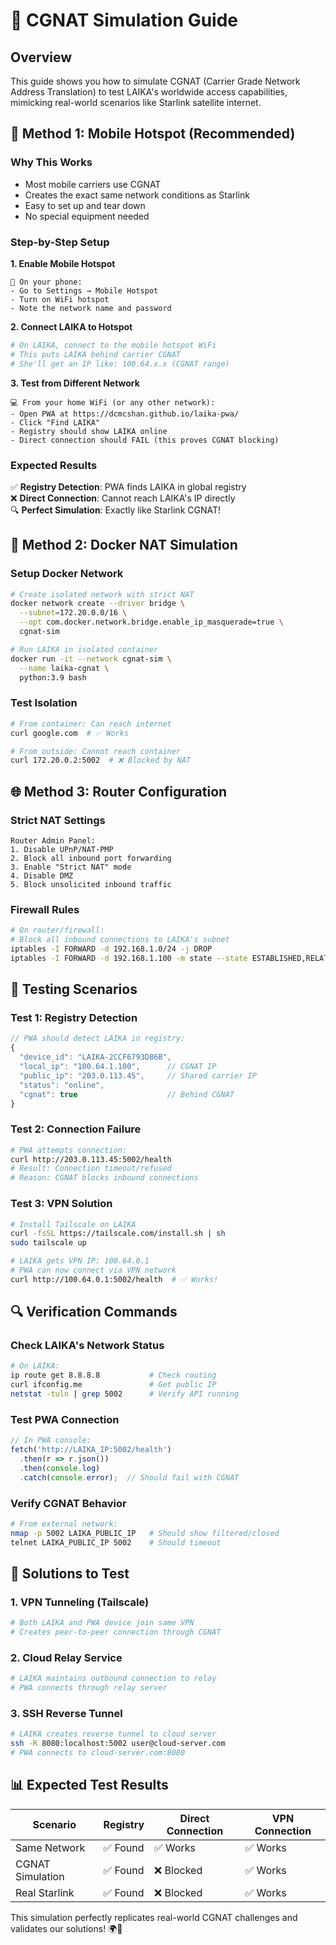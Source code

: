 # 🧪 CGNAT Simulation Guide

## Overview
This guide shows you how to simulate CGNAT (Carrier Grade Network Address Translation) to test LAIKA's worldwide access capabilities, mimicking real-world scenarios like Starlink satellite internet.

## 🎯 Method 1: Mobile Hotspot (Recommended)

### Why This Works
- Most mobile carriers use CGNAT
- Creates the exact same network conditions as Starlink
- Easy to set up and tear down
- No special equipment needed

### Step-by-Step Setup

**1. Enable Mobile Hotspot**
```
📱 On your phone:
- Go to Settings → Mobile Hotspot
- Turn on WiFi hotspot
- Note the network name and password
```

**2. Connect LAIKA to Hotspot**
```bash
# On LAIKA, connect to the mobile hotspot WiFi
# This puts LAIKA behind carrier CGNAT
# She'll get an IP like: 100.64.x.x (CGNAT range)
```

**3. Test from Different Network**
```
💻 From your home WiFi (or any other network):
- Open PWA at https://dcmcshan.github.io/laika-pwa/
- Click "Find LAIKA"
- Registry should show LAIKA online
- Direct connection should FAIL (this proves CGNAT blocking)
```

### Expected Results
✅ **Registry Detection**: PWA finds LAIKA in global registry  
❌ **Direct Connection**: Cannot reach LAIKA's IP directly  
🔍 **Perfect Simulation**: Exactly like Starlink CGNAT!

## 🐳 Method 2: Docker NAT Simulation

### Setup Docker Network
```bash
# Create isolated network with strict NAT
docker network create --driver bridge \
  --subnet=172.20.0.0/16 \
  --opt com.docker.network.bridge.enable_ip_masquerade=true \
  cgnat-sim

# Run LAIKA in isolated container
docker run -it --network cgnat-sim \
  --name laika-cgnat \
  python:3.9 bash
```

### Test Isolation
```bash
# From container: Can reach internet
curl google.com  # ✅ Works

# From outside: Cannot reach container
curl 172.20.0.2:5002  # ❌ Blocked by NAT
```

## 🌐 Method 3: Router Configuration

### Strict NAT Settings
```
Router Admin Panel:
1. Disable UPnP/NAT-PMP
2. Block all inbound port forwarding
3. Enable "Strict NAT" mode
4. Disable DMZ
5. Block unsolicited inbound traffic
```

### Firewall Rules
```bash
# On router/firewall:
# Block all inbound connections to LAIKA's subnet
iptables -I FORWARD -d 192.168.1.0/24 -j DROP
iptables -I FORWARD -d 192.168.1.100 -m state --state ESTABLISHED,RELATED -j ACCEPT
```

## 🧪 Testing Scenarios

### Test 1: Registry Detection
```javascript
// PWA should detect LAIKA in registry:
{
  "device_id": "LAIKA-2CCF6793D86B",
  "local_ip": "100.64.1.100",      // CGNAT IP
  "public_ip": "203.0.113.45",     // Shared carrier IP
  "status": "online",
  "cgnat": true                    // Behind CGNAT
}
```

### Test 2: Connection Failure
```bash
# PWA attempts connection:
curl http://203.0.113.45:5002/health
# Result: Connection timeout/refused
# Reason: CGNAT blocks inbound connections
```

### Test 3: VPN Solution
```bash
# Install Tailscale on LAIKA
curl -fsSL https://tailscale.com/install.sh | sh
sudo tailscale up

# LAIKA gets VPN IP: 100.64.0.1
# PWA can now connect via VPN network
curl http://100.64.0.1:5002/health  # ✅ Works!
```

## 🔍 Verification Commands

### Check LAIKA's Network Status
```bash
# On LAIKA:
ip route get 8.8.8.8           # Check routing
curl ifconfig.me               # Get public IP
netstat -tuln | grep 5002      # Verify API running
```

### Test PWA Connection
```javascript
// In PWA console:
fetch('http://LAIKA_IP:5002/health')
  .then(r => r.json())
  .then(console.log)
  .catch(console.error);  // Should fail with CGNAT
```

### Verify CGNAT Behavior
```bash
# From external network:
nmap -p 5002 LAIKA_PUBLIC_IP   # Should show filtered/closed
telnet LAIKA_PUBLIC_IP 5002    # Should timeout
```

## 🚀 Solutions to Test

### 1. VPN Tunneling (Tailscale)
```bash
# Both LAIKA and PWA device join same VPN
# Creates peer-to-peer connection through CGNAT
```

### 2. Cloud Relay Service
```bash
# LAIKA maintains outbound connection to relay
# PWA connects through relay server
```

### 3. SSH Reverse Tunnel
```bash
# LAIKA creates reverse tunnel to cloud server
ssh -R 8080:localhost:5002 user@cloud-server.com
# PWA connects to cloud-server.com:8080
```

## 📊 Expected Test Results

| Scenario | Registry | Direct Connection | VPN Connection |
|----------|----------|-------------------|----------------|
| Same Network | ✅ Found | ✅ Works | ✅ Works |
| CGNAT Simulation | ✅ Found | ❌ Blocked | ✅ Works |
| Real Starlink | ✅ Found | ❌ Blocked | ✅ Works |

This simulation perfectly replicates real-world CGNAT challenges and validates our solutions! 🌍🤖
